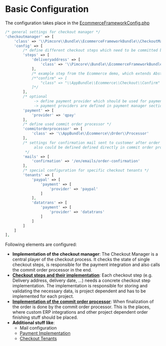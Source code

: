 # Basic Configuration

The configuration takes place in the [EcommerceFrameworkConfig.php](https://github.com/pimcore/pimcore/blob/master/pimcore/lib/Pimcore/Bundle/EcommerceFrameworkBundle/Resources/install/EcommerceFrameworkConfig_sample.php#L83-L83)
```php
/* general settings for checkout manager */
'checkoutmanager' => [
    'class' => '\\Pimcore\\Bundle\\EcommerceFrameworkBundle\\CheckoutManager\\CheckoutManager',
    'config' => [
        /* define different checkout steps which need to be committed before commit of order is possible */
        'steps' => [
            'deliveryaddress' => [
                'class' => '\\Pimcore\\Bundle\\EcommerceFrameworkBundle\\CheckoutManager\\DeliveryAddress'
            ],
            /* example step from the Ecommerce demo, which extends AbstractStep */
            /*"confirm" => [
                "class" => "\\AppBundle\\Ecommerce\\Checkout\\Confirm"
            ]*/
        ],
        /* optional
             -> define payment provider which should be used for payment.
             -> payment providers are defined in payment manager section. */
        'payment' => [
            'provider' => 'qpay'
        ],
        /* define used commit order processor */
        'commitorderprocessor' => [
            'class' => '\\AppBundle\\Ecommerce\\Order\\Processor'
        ],
        /* settings for confirmation mail sent to customer after order is finished.
             also could be defined defined directly in commit order processor (e.g. when different languages are necessary)
         */
        'mails' => [
            'confirmation' => '/en/emails/order-confirmation'
        ],
        /* special configuration for specific checkout tenants */
        'tenants' => [
            'paypal' => [
                'payment' => [
                    'provider' => 'paypal'
                ]
            ],
            'datatrans' => [
                'payment' => [
                    'provider' => 'datatrans'
                ]
            ]
        ]
    ]
],
```

Following elements are configured: 
* **Implementation of the checkout manager**: The Checkout Manager is a central player of the checkout process. It checks 
  the state of single checkout steps, is responsible for the payment integration and also calls the commit order 
  processor in the end. 
* [**Checkout steps and their implementation**](./03_Checkout_Steps.md): Each checkout step (e.g. Delivery address, 
  delivery date, ...) needs a concrete checkout step implementation. The implementation is responsible for storing 
  and validating the necessary data, is project dependent and has to be implemented for each project. 
* [**Implementation of the commit order processor**](./05_Committing_Orders.md): When finalization of the order is 
   done by the commit order processor. This is the places, where custom ERP integrations and other project dependent 
   order finishing stuff should be placed. 
* **Additional stuff like**: 
   * Mail configuration
   * [Payment Implementation](./07_Integrating_Payment.md)
   * [Checkout Tenants](./09_Checkout_Tenants.md)
